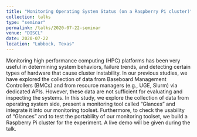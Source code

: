 ```yaml
---
title: "Monitoring Operating System Status (on a Raspberry Pi cluster)"
collection: talks
type: "seminar"
permalink: /talks/2020-07-22-seminar
venue: "DISCL"
date: 2020-07-22
location: "Lubbock, Texas"
---
```


Monitoring high performance computing (HPC) platforms has been very useful in determining system behaviors, failure trends, and detecting certain types of hardware that cause cluster instability. In our previous studies, we have explored the collection of data from Baseboard Management Controllers (BMCs) and from resource managers (e.g., UGE, Slurm) via dedicated APIs. However, these data are not sufficient for evaluating and inspecting the systems. In this study, we explore the collection of data from operating system side, present a monitoring tool called “Glances” and integrate it into our monitoring toolset. Furthermore, to check the usability of “Glances” and to test the portability of our monitoring toolset, we build a Raspberry Pi cluster for the experiment. A live demo will be given during the talk.
